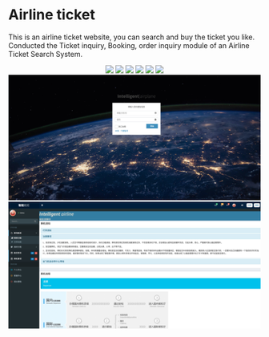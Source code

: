 # Airline ticket 

This is an airline ticket website, you can search and buy the ticket you like.
Conducted the Ticket inquiry, Booking, order inquiry module of an Airline Ticket Search System.
<p align="center">
<a href="http://www.oracle.com/technetwork/java/javase/overview/index.html"><img src="https://img.shields.io/badge/language-java%208.0-orange.svg"></a>
<a href="https://www.jetbrains.com/idea/"><img src="https://img.shields.io/badge/platform-jetbrains-66FF99.svg"></a>
<a href="http://www.eclipse.org/"><img src="https://img.shields.io/badge/platform-eclipse-46aae6.svg"></a>
<a href="http://projects.spring.io/spring-boot/"><img src="https://img.shields.io/badge/SpringBoot-1.5.2-990066.svg"></a>
<a href="http://spring.io/"><img src="https://img.shields.io/badge/spring-4.3.7-3300FF.svg"></a>
<a href="http://www.mybatis.org/mybatis-3/"><img src="https://img.shields.io/badge/mybatis-3.3.0-660000.svg"></a>
<img src="src/main/resources/templates/login.png">
<img src="src/main/resources/templates/WechatIMG53.jpeg">
</p>
